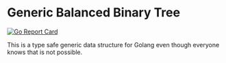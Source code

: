 Generic Balanced Binary Tree
==

[![Go Report Card](https://goreportcard.com/badge/github.com/spewspews/avl)](https://goreportcard.com/report/github.com/spewspews/avl)

This is a type safe generic data structure for Golang even though
everyone knows that is not possible.
